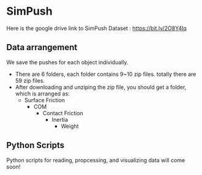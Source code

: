 # SimPush
Here is the google drive link to SimPush Dataset : https://bit.ly/2O8Y4Iq
## Data arrangement 
We save the pushes for each object individually. 
- There are 6 folders, each folder contains 9~10 zip files. totally there are 59 zip files.
- After downloading and unziping the zip file, you should get a folder, which is arranged as:
    - Surface Friction
      - COM
        - Contact Friction
          - Inertia
            - Weight
## Python Scripts
Python scripts for reading, propcessing, and visualizing data will come soon!
